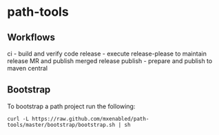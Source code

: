 # path-tools

## Workflows

ci - build and verify code
release - execute release-please to maintain release MR and publish merged release
publish - prepare and publish to maven central

## Bootstrap

To bootstrap a path project run the following:

```shell
curl -L https://raw.github.com/mxenabled/path-tools/master/bootstrap/bootstrap.sh | sh
```
